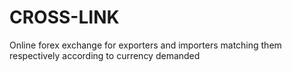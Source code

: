 # CROSS-LINK
Online forex exchange for exporters and importers matching them respectively according to currency demanded
